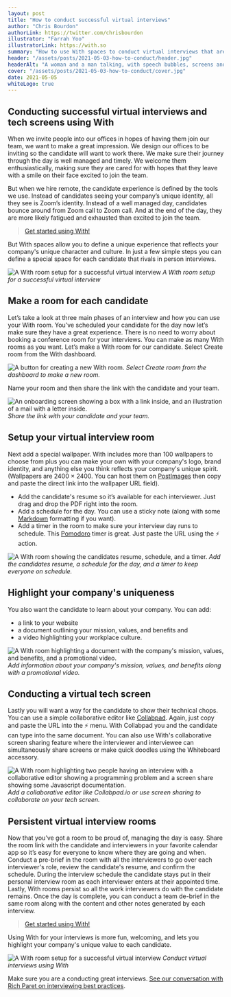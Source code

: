 ```yaml
---
layout: post
title: "How to conduct successful virtual interviews"
author: "Chris Bourdon"
authorLink: https://twitter.com/chrisbourdon
illustrator: "Farrah Yoo"
illustratorLink: https://with.so
summary: "How to use With spaces to conduct virtual interviews that are fun, engaging, and unique."
header: "/assets/posts/2021-05-03-how-to-conduct/header.jpg"
headerAlt: "A woman and a man talking, with speech bubbles, screens and documents floating around them."
cover: "/assets/posts/2021-05-03-how-to-conduct/cover.jpg"
date: 2021-05-05
whiteLogo: true
---
```


## Conducting successful virtual interviews and tech screens using With

When we invite people into our offices in hopes of having them join our team, we want to make a great impression. We design our offices to be inviting so the candidate will want to work there. We make sure their journey through the day is well managed and timely. We welcome them enthusiastically, making sure they are cared for with hopes that they leave with a smile on their face excited to join the team.

But when we hire remote, the candidate experience is defined by the tools we use. Instead of candidates seeing your company’s unique identity, all they see is Zoom’s identity. Instead of a well managed day, candidates bounce around from Zoom call to Zoom call. And at the end of the day, they are more likely fatigued and exhausted than excited to join the team.

> [Get started using With!](https://with.so/)

But With spaces allow you to define a unique experience that reflects your company's unique character and culture. In just a few simple steps you can define a special space for each candidate that rivals in person interviews.

![A With room setup for a successful virtual interview](/assets/posts/2021-05-03-how-to-conduct/608f768e2da56a2c154857e8.png) *A With room setup for a successful virtual interview*

## Make a room for each candidate

Let’s take a look at three main phases of an interview and how you can use your With room. You’ve scheduled your candidate for the day now let’s make sure they have a great experience. There is no need to worry about booking a conference room for your interviews. You can make as many With rooms as you want. Let’s make a With room for our candidate. Select Create room from the With dashboard.

![A button for creating a new With room.](/assets/posts/2021-05-03-how-to-conduct/608f5e7b3d1ee7dab496ca12.png) *Select Create room from the dashboard to make a new room.*

Name your room and then share the link with the candidate and your team.

![An onboarding screen showing a box with a link inside, and an illustration of a mail with a letter inside. ](/assets/posts/2021-05-03-how-to-conduct/608f5c6c5081fd0c06241c6f.png) *Share the link with your candidate and your team.*

## Setup your virtual interview room

Next add a special wallpaper. With includes more than 100 wallpapers to choose from plus you can make your own with your company's logo, brand identity, and anything else you think reflects your company's unique spirit. (Wallpapers are 2400 × 2400. You can host them on [PostImages](https://postimages.org/) then copy and paste the direct link into the wallpaper URL field).

- Add the candidate's resume so it’s available for each interviewer. Just drag and drop the PDF right into the room.
- Add a schedule for the day. You can use a sticky note (along with some [Markdown](https://www.markdownguide.org/cheat-sheet/) formatting if you want).
- Add a timer in the room to make sure your interview day runs to schedule. This [Pomodoro](https://pomofocus.io/) timer is great. Just paste the URL using the ⚡️ action.

![A With room showing the candidates resume, schedule, and a timer.](/assets/posts/2021-05-03-how-to-conduct/608f60de524870344528ddbc.png) *Add the candidates resume, a schedule for the day, and a timer to keep everyone on schedule.*

## Highlight your company's uniqueness

You also want the candidate to learn about your company. You can add:
- a link to your website
- a document outlining your mission, values, and benefits and
- a video highlighting your workplace culture.

![A With room highlighting a document with the company's mission, values, and benefits, and a promotional video.](/assets/posts/2021-05-03-how-to-conduct/608f61c6235a4cb699a4cb50.png) *Add information about your company's mission, values, and benefits along with a promotional video.*

## Conducting a virtual tech screen 

Lastly you will want a way for the candidate to show their technical chops. You can use a simple collaborative editor like [Collabpad](https://collabpad.io/). Again, just copy and paste the URL into the ⚡️ menu. With Collabpad you and the candidate can type into the same document. You can also use With's collaborative screen sharing feature where the interviewer and interviewee can simultaneously share screens or make quick doodles using the Whiteboard accessory.

![A With room highlighting two people having an interview with a collaborative editor showing a programming problem and a screen share showing some Javascript documentation.](/assets/posts/2021-05-03-how-to-conduct/608f62505db20b28aa298dfe.png) *Add a collaborative editor like Collabpad.io or use screen sharing to collaborate on your tech screen.*

## Persistent virtual interview rooms 

Now that you’ve got a room to be proud of, managing the day is easy. Share the room link with the candidate and interviewers in your favorite calendar app so it’s easy for everyone to know where they are going and when. Conduct a pre-brief in the room with all the interviewers to go over each interviewer's role, review the candidate's resume, and confirm the schedule. During the interview schedule the candidate stays put in their personal interview room as each interviewer enters at their appointed time. Lastly, With rooms persist so all the work interviewers do with the candidate remains. Once the day is complete, you can conduct a team de-brief in the same room along with the content and other notes generated by each interview.

> [Get started using With!](https://with.so/)

Using With for your interviews is more fun, welcoming, and lets you highlight your company's unique value to each candidate.

![A With room setup for a successful virtual interview](/assets/posts/2021-05-03-how-to-conduct/608f768e2da56a2c154857e8.png) *Conduct virtual interviews using With*

Make sure you are a conducting great interviews. [See our conversation with Rich Paret on interviewing best practices](https://blog.with.so/posts/how-to-be-a-good-interviewer-q-a-with-former-twitter-vp-engineering).




